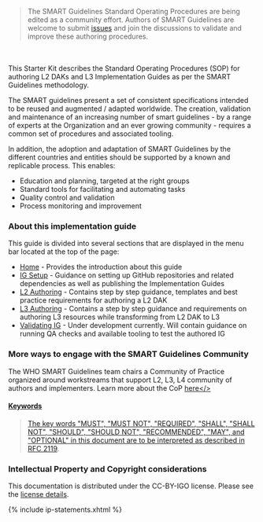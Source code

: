 <div>
<blockquote class="stu-note">
	The SMART Guidelines Standard Operating Procedures are being edited as a community effort. Authors of SMART Guidelines are welcome to submit <a href="https://github.com/WorldHealthOrganization/smart-ig-starter-kit/issues">issues</a> and join the discussions to validate and improve these authoring procedures.
</blockquote>
</div>


<br/> <br/> 
  This Starter Kit describes the Standard Operating Procedures (SOP) for authoring L2 DAKs and L3 Implementation Guides as per the SMART Guidelines methodology.

  The SMART guidelines present a set of consistent specifications intended to be reused and augmented / adapted worldwide. The creation, validation and maintenance of an increasing number of smart guidelines - by a range of experts at the Organization and an ever growing community - requires a common set of procedures and associated tooling.

In addition, the adoption and adaptation of SMART Guidelines by the different countries and entities should be supported by a known and replicable process. This enables:
* Education and planning, targeted at the right groups
* Standard tools for facilitating and automating tasks
* Quality control and validation
* Process monitoring and improvement


### About this implementation guide
This guide is divided into several sections that are displayed in the menu bar located at the top of the page:
- <a href="index.html">Home</a> - Provides the introduction about this guide
- <a href="ig_setup.html">IG Setup</a> - Guidance on setting up GitHub repositories and related dependencies as well as publishing the Implementation Guides
- <a href= "l2_authoring_overview.html">L2 Authoring</a> - Contains step  by step guidance, templates and best practice requirements for authoring a L2 DAK
- <a href="authoring_overview.html">L3 Authoring</a> - Contains a step by step guidance and requirements on authoring L3 resources while transforming from L2 DAK to L3
- <a href="qa_check.html">Validating IG</a> - Under development currently. Will contain guidance on running QA checks and available tooling to test the authored IG

### More ways to engage with the SMART Guidelines Community
The WHO SMART Guidelines team chairs a Community of Practice organized around workstreams that support L2, L3, L4 community of authors and implementers. Learn more about the CoP <a href ="cop.html">here</>

#### Keywords
> The key words "MUST", "MUST NOT", "REQUIRED", "SHALL", "SHALL
NOT", "SHOULD", "SHOULD NOT", "RECOMMENDED",  "MAY", and
"OPTIONAL" in this document are to be interpreted as described in
[RFC 2119](https://www.ietf.org/rfc/rfc2119.txt).

### Intellectual Property and Copyright considerations

This documentation is distributed under the CC-BY-IGO license. Please see the [license details](license.html).

{% include ip-statements.xhtml %}
